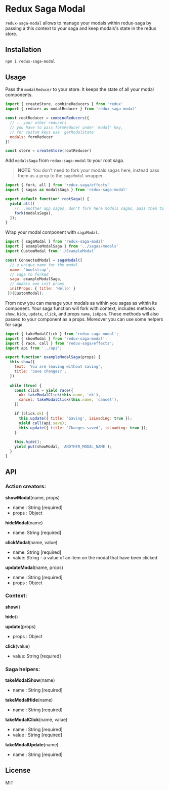 # Redux Saga Modal

`redux-saga-modal` allows to manage your modals within redux-saga by passing a this context to your saga and keep modals's state in the redux store. 

## Installation
```bash
npm i redux-saga-modal
```
## Usage
Pass the `modalReducer` to your store. It keeps the state of all your modal components.

```javascript
import { createStore, combineReducers } from 'redux'
import { reducer as modalReducer } from 'redux-saga-modal'

const rootReducer = combineReducers({
  // ...your other reducers
  // you have to pass formReducer under 'modal' key,
  // for custom keys use 'getModalState'
  modals: formReducer
})

const store = createStore(rootReducer)
```
Add `modalsSaga` from `redux-saga-modal` to your root saga. 
> **NOTE**: You don't need to fork your modals sagas here, instead pass them as a prop to the `sagaModal` wrapper. 

```javascript
import { fork, all } from 'redux-saga/effects'
import { sagas as modalsSaga } from 'redux-saga-modal'

export default function* rootSaga() {
  yield all([
    //...another app sagas, don't fork here modals sagas, pass them to the sagaModal wrapper
    fork(modalsSaga),
  ]);
}
```
Wrap your modal component with `sagaModal`.  
```javascript
import { sagaModal } from 'redux-saga-modal'
import { exampleModalSaga } from '../sagas/modals'
import CustomModal from './ExampleModal'

const ConnectedModal = sagaModal({
  // a unique name for the modal 
  name: 'bootstrap', 
  // saga to forked
  saga: exampleModalSaga,
  // modals own init props
  initProps: { title: 'Hello' }
 })(CustomModal);
```
From now you can manage your modals as within you sagas as within its component. Your saga function will fork with context, includes methods `show`, `hide`, `update`, `click`, and props `name`, `isOpen`. These methods will also passed to your component as a props. Moreover you can use some helpers for saga.

```javascript
import { takeModalClick } from 'redux-saga-modal';
import { showModal } from 'redux-saga-modal';
import { race, call } from 'redux-saga/effects';
import api from '../api';

export function* exampleModalSaga(props) {
  this.show({ 
    text: 'You are leaving without saving', 
    title: 'Save changes?',
  })
  
  while (true) {
    const click = yield race({
      ok: takeModalClick(this.name, 'ok'),
      cancel: takeModalClick(this.name, 'cancel'),
    })

    if (click.ok) {
      this.update({ title: 'Saving', isLoading: true });
      yield call(api.save);
      this.update({ title: 'Changes saved', isLoading: true });
    }
    
    this.hide();
    yield put(showModal, 'ANOTHER_MODAL_NAME');
  }
}
```
## API
### Action creators:
**showModal**(name, props)
* name  : String [required]
* props : Object 

**hideModal**(name)
* name: String [required]

**clickModal**(name, value)
* name: String [required]
* value: String - a value of an item on the modal that have been clicked

**updateModal**(name, props) 
* name  : String [required]
* props : Object 

### Context:
**show**() 

**hide**()

**update**(props) 
* props : Object 

**click**(value) 
* value: String [required]

### Saga helpers:
**takeModalShow**(name)
* name  : String [required]

**takeModalHide**(name)
* name  : String [required]

**takeModalClick**(name, value)
* name  : String [required]
* value : String [required]

**takeModalUpdate**(name)
* name  : String [required]
## License

MIT
